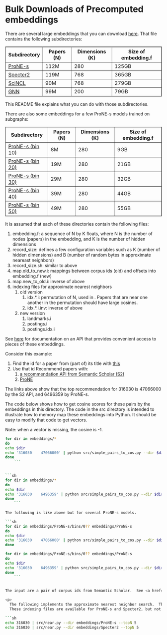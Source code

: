 # Bulk Downloads of Precomputed embeddings

There are several large embeddings that you can download <a href="embeddings">here</a>.  That file contains
the following subdirectories:
<table border="1">
  <tr><th>Subdirectory</th> <th>Papers (N)</th><th>Dimensions (K)</th><th>Size of embedding.f</th></tr>
  <tr><td><a href="http://34.204.188.58/files/embeddings/ProNE-s">ProNE-s</a></td><td>112M</td><td>280</td><td>125GB</td></tr>
  <tr><td><a href="http://34.204.188.58/files/embeddings/Specter2">Specter2</a></td><td>119M</td><td>768</td><td>365GB</td></tr>
  <tr><td><a href="http://34.204.188.58/files/embeddings/SciNCL">SciNCL</a></td><td>90M</td><td>768</td><td>279GB</td></tr>
  <tr><td><a href="http://34.204.188.58/files/embeddings/GNN">GNN</a></td><td>99M</td><td>200</td><td>79GB</td></tr>
</table>

This README file explains what you can do with those subdirectories.
<p>

There are also some embeddings for a few ProNE-s models trained on subgraphs:

<table border="1">
  <tr><th>Subdirectory</th> <th>Papers (N)</th><th>Dimensions (K)</th><th>Size of embedding.f</th></tr>
  <tr><td><a href="http://34.204.188.58/files/embeddings/ProNE-s/bins/010">ProNE-s (bin 10)</a></td><td>8M</td><td>280</td><td>9GB</td></tr>
  <tr><td><a href="http://34.204.188.58/files/embeddings/ProNE-s/bins/020">ProNE-s (bin 20)</a></td><td>19M</td><td>280</td><td>21GB</td></tr>
  <tr><td><a href="http://34.204.188.58/files/embeddings/ProNE-s/bins/030">ProNE-s (bin 30)</a></td><td>29M</td><td>280</td><td>32GB</td></tr>
  <tr><td><a href="http://34.204.188.58/files/embeddings/ProNE-s/bins/040">ProNE-s (bin 40)</a></td><td>39M</td><td>280</td><td>44GB</td></tr>
  <tr><td><a href="http://34.204.188.58/files/embeddings/ProNE-s/bins/050">ProNE-s (bin 50)</a></td><td>49M</td><td>280</td><td>55GB</td></tr>
</table>

It is assumed that each of these directories contain the following files:
<ol>
  <li>embedding.f: a sequence of N by K floats, where N is the number of nodes (papers) in the embedding, and K is the number of hidden dimensions</li>
  <li>record_size: defines a few configuration variables such as K (number of hidden dimensions) and B (number of random bytes in approximate neareast neighbors)</li>
  <li>record_size.sh: similar to above</li>
  <li>map.old_to_new.i: mappings between corpus ids (old) and offsets into embedding.f (new)</li>
  <li>map.new_to_old.i: inverse of above</li>
  <li>indexing files for approximate nearest neighbors
    <ol>
      <li>old version
	<ol>
	  <li>idx.*.i: permutation of N, used in .  Papers that are near one another in the permutation should have large cosines.</li>
	  <li>idx.*.i.inv: inverse of above</li>
	</ol>
      </li>
      <li>new version
	<ol>
	  <li>landmarks.i
	  <li>postings.i</li>
	  <li>postings.idx.i</li>
	</ol>
      </li>
    </ol>
</ol>

See <a href="http://34.204.188.58/similar_documentation.html">here</a> for documentation on an API that provides convenient access to pieces of these embeddings.
<p>
Consider this example:
<ol>
  <li>Find the id for a paper from (part of) its title with <a href="../cgi-bin/paper_search?query=Personalizing%20Search%20via%20Association">this</a></li>
  <li>Use that id Recommend papers with:
    <ol>
      <li><a href="http://34.204.188.58//cgi-bin/recommend_papers?id=CorpusId:316030&method=s2_api&fields=citationCount,externalIds,title&score1=ProNE,Specter">a recommendation API from Semantic Scholar (S2)</a></li>
      <li><a href="http://34.204.188.58//cgi-bin/recommend_papers?id=CorpusId:316030&method=ProNE&fields=citationCount,externalIds,title&score1=ProNE,Specter">ProNE</a></li>
      </ol>
</ol>

The links above show that the top recommendation for 316030 is 47066000 by the S2 API, and 6496359 by ProNE-s.
<p>
  The code below shows how to get cosine scores for these pairs by the embeddings in this directory.  The code in the src directory is intended to illustrate how to memory map these embeddings into Python.  It should be easy to modify that code to get vectors.
<p>
    Note: when a vector is missing, the cosine is -1.

```sh
for dir in embeddings/*
do
echo $dir
echo '316030    47066000' | python src/simple_pairs_to_cos.py --dir $dir
done
    ```

    
```sh
for dir in embeddings/*
do
echo $dir
echo '316030    6496359' | python src/simple_pairs_to_cos.py --dir $dir
done
    ```
    
The following is like above but for several ProNE-s models.

```sh
for dir in embeddings/ProNE-s/bins/0?? embeddings/ProNE-s
do
echo $dir
echo '316030    47066000' | python src/simple_pairs_to_cos.py --dir $dir
done
```

```sh
for dir in embeddings/ProNE-s/bins/0?? embeddings/ProNE-s
do
echo $dir
echo '316030    6496359' | python src/simple_pairs_to_cos.py --dir $dir
done
    ```
    

The input are a pair of corpus ids from Semantic Scholar.  See <a href="src">here</a> for the code; it shows how to compute cosine similarities for pairs of corpus ids using several different embeddings.

<p>
  The following implements the approximate nearest neighbor search.  The Python program, src/near.py, inputs a corpus id and outputs topN corpus ids.  The code assumes the --dir argument contains several indexing files named postings.* and landmarks.*.
  These indexing files are available for ProNE-s and Specter2, but not for SciNCL and GNN.  

```sh
echo 316030 | src/near.py --dir embeddings/ProNE-s --topN 5
echo 316030 | src/near.py --dir embeddings/Specter2 --topN 5
```

